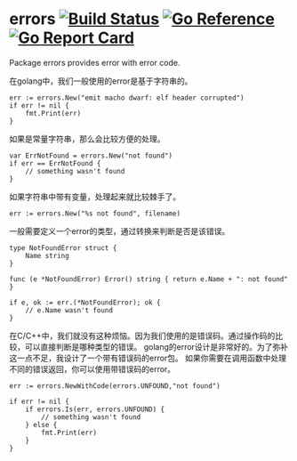 # errors [![Build Status](https://travis-ci.org/rangechow/errors.svg?branch=main)](https://travis-ci.org/rangechow/errors) [![Go Reference](https://pkg.go.dev/badge/github.com/rangechow/errors.svg)](https://pkg.go.dev/github.com/rangechow/errors) [![Go Report Card](https://goreportcard.com/badge/github.com/rangechow/errors)](https://goreportcard.com/report/github.com/rangechow/errors)
Package errors provides error with error code.

在golang中，我们一般使用的error是基于字符串的。

	err := errors.New("emit macho dwarf: elf header corrupted")
	if err != nil {
		fmt.Print(err)
	}

如果是常量字符串，那么会比较方便的处理。

    var ErrNotFound = errors.New("not found")
    if err == ErrNotFound {
        // something wasn't found
    }

如果字符串中带有变量，处理起来就比较棘手了。

	err := errors.New("%s not found", filename)

一般需要定义一个error的类型，通过转换来判断是否是该错误。

	type NotFoundError struct {
		Name string
	}
 
	func (e *NotFoundError) Error() string { return e.Name + ": not found" }

	if e, ok := err.(*NotFoundError); ok {
		// e.Name wasn't found
	}

在C/C++中，我们就没有这种烦恼。因为我们使用的是错误码。通过操作码的比较，可以直接判断是哪种类型的错误。
golang的error设计是非常好的。为了弥补这一点不足，我设计了一个带有错误码的error包。
如果你需要在调用函数中处理不同的错误返回，你可以使用带错误码的error。


    err := errors.NewWithCode(errors.UNFOUND,"not found")

	if err != nil {
		if errors.Is(err, errors.UNFOUND) {
			// something wasn't found
		} else {
			fmt.Print(err)
		}
	}

